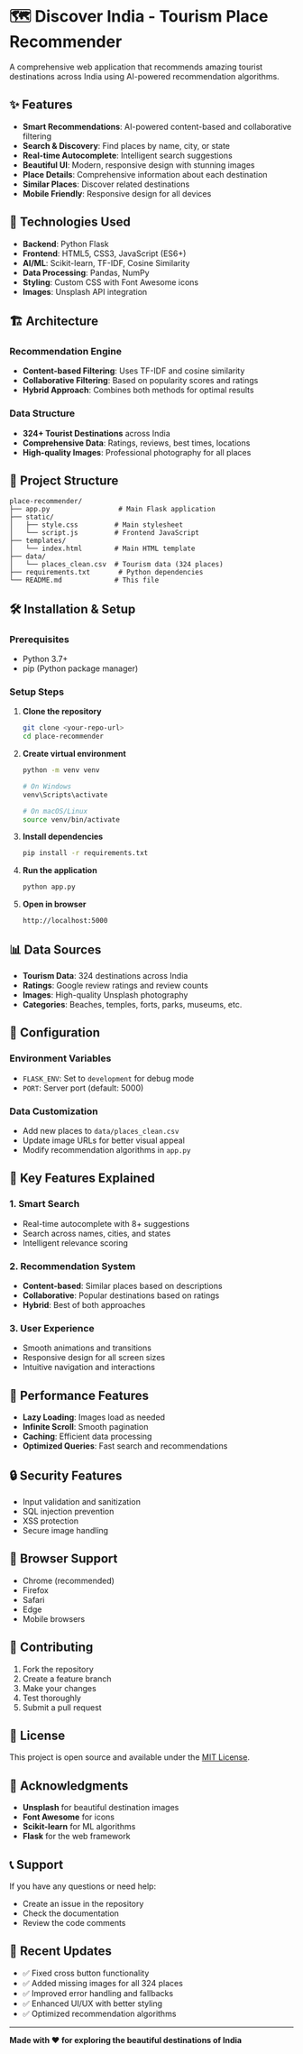 # 🗺️ Discover India - Tourism Place Recommender

A comprehensive web application that recommends amazing tourist destinations across India using AI-powered recommendation algorithms.

## ✨ Features

- **Smart Recommendations**: AI-powered content-based and collaborative filtering
- **Search & Discovery**: Find places by name, city, or state
- **Real-time Autocomplete**: Intelligent search suggestions
- **Beautiful UI**: Modern, responsive design with stunning images
- **Place Details**: Comprehensive information about each destination
- **Similar Places**: Discover related destinations
- **Mobile Friendly**: Responsive design for all devices

## 🚀 Technologies Used

- **Backend**: Python Flask
- **Frontend**: HTML5, CSS3, JavaScript (ES6+)
- **AI/ML**: Scikit-learn, TF-IDF, Cosine Similarity
- **Data Processing**: Pandas, NumPy
- **Styling**: Custom CSS with Font Awesome icons
- **Images**: Unsplash API integration

## 🏗️ Architecture

### Recommendation Engine
- **Content-based Filtering**: Uses TF-IDF and cosine similarity
- **Collaborative Filtering**: Based on popularity scores and ratings
- **Hybrid Approach**: Combines both methods for optimal results

### Data Structure
- **324+ Tourist Destinations** across India
- **Comprehensive Data**: Ratings, reviews, best times, locations
- **High-quality Images**: Professional photography for all places

## 📁 Project Structure

```
place-recommender/
├── app.py                 # Main Flask application
├── static/
│   ├── style.css         # Main stylesheet
│   └── script.js         # Frontend JavaScript
├── templates/
│   └── index.html        # Main HTML template
├── data/
│   └── places_clean.csv  # Tourism data (324 places)
├── requirements.txt       # Python dependencies
└── README.md             # This file
```

## 🛠️ Installation & Setup

### Prerequisites
- Python 3.7+
- pip (Python package manager)

### Setup Steps

1. **Clone the repository**
   ```bash
   git clone <your-repo-url>
   cd place-recommender
   ```

2. **Create virtual environment**
   ```bash
   python -m venv venv
   
   # On Windows
   venv\Scripts\activate
   
   # On macOS/Linux
   source venv/bin/activate
   ```

3. **Install dependencies**
   ```bash
   pip install -r requirements.txt
   ```

4. **Run the application**
   ```bash
   python app.py
   ```

5. **Open in browser**
   ```
   http://localhost:5000
   ```

## 📊 Data Sources

- **Tourism Data**: 324 destinations across India
- **Ratings**: Google review ratings and review counts
- **Images**: High-quality Unsplash photography
- **Categories**: Beaches, temples, forts, parks, museums, etc.

## 🔧 Configuration

### Environment Variables
- `FLASK_ENV`: Set to `development` for debug mode
- `PORT`: Server port (default: 5000)

### Data Customization
- Add new places to `data/places_clean.csv`
- Update image URLs for better visual appeal
- Modify recommendation algorithms in `app.py`

## 🎯 Key Features Explained

### 1. Smart Search
- Real-time autocomplete with 8+ suggestions
- Search across names, cities, and states
- Intelligent relevance scoring

### 2. Recommendation System
- **Content-based**: Similar places based on descriptions
- **Collaborative**: Popular destinations based on ratings
- **Hybrid**: Best of both approaches

### 3. User Experience
- Smooth animations and transitions
- Responsive design for all screen sizes
- Intuitive navigation and interactions

## 🚀 Performance Features

- **Lazy Loading**: Images load as needed
- **Infinite Scroll**: Smooth pagination
- **Caching**: Efficient data processing
- **Optimized Queries**: Fast search and recommendations

## 🔒 Security Features

- Input validation and sanitization
- SQL injection prevention
- XSS protection
- Secure image handling

## 📱 Browser Support

- Chrome (recommended)
- Firefox
- Safari
- Edge
- Mobile browsers

## 🤝 Contributing

1. Fork the repository
2. Create a feature branch
3. Make your changes
4. Test thoroughly
5. Submit a pull request

## 📄 License

This project is open source and available under the [MIT License](LICENSE).

## 🙏 Acknowledgments

- **Unsplash** for beautiful destination images
- **Font Awesome** for icons
- **Scikit-learn** for ML algorithms
- **Flask** for the web framework

## 📞 Support

If you have any questions or need help:
- Create an issue in the repository
- Check the documentation
- Review the code comments

## 🎉 Recent Updates

- ✅ Fixed cross button functionality
- ✅ Added missing images for all 324 places
- ✅ Improved error handling and fallbacks
- ✅ Enhanced UI/UX with better styling
- ✅ Optimized recommendation algorithms

---

**Made with ❤️ for exploring the beautiful destinations of India**

